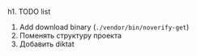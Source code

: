 h1. TODO list

1. Add download binary (`./vendor/bin/noverify-get`)
2. Поменять структуру проекта
3. Добавить diktat